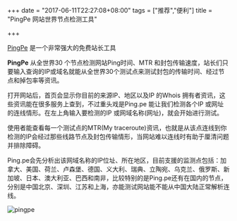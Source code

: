 +++
date = "2017-06-11T22:27:08+08:00"
tags = ["推荐","便利"]
title = "PingPe 网站世界节点检测工具"

+++

[PingPe](http://ping.pe/) 是一个非常强大的免费站长工具<!--more-->

**PingPe** 从全世界30 个节点检测网站Ping时间、MTR 和封包传输速度，站长们只要输入查询的IP或域名就能从全世界30个测试点来测试封包的传输时间、经过节点和掉包率等资讯。


打开网站后，首页会显示你目前的来源IP、地区以及IP 的Whois 拥有者资讯，这些资讯能在很多服务上查到，不过重头戏是Ping.pe 能让我们检测各个IP 或网址的连线情形。在左上角输入要检测的IP 或网域名称(网址)，就会开始进行测试。


使用者能查看每一个测试点的MTR(My traceroute)资讯，也就是从该点连线到你检测的IP会经过那些线路节点及封包传输情形，当网站难以连线时有助于厘清问题并排除障碍。


Ping.pe会先分析出该网域名称的IP位址、所在地区，目前支援的监测点包括：加拿大、美国、荷兰、卢森堡、德国、义大利、瑞典、立陶宛、乌克兰、俄罗斯、新加坡、日本、澳大利亚、巴西和南非，比较特别的是Ping.pe还有在国内的节点，分别是中国北京、深圳、江苏和上海，亦能测试网站能不能从中国大陆正常解析连线。


![pingpe](https://image.thum.io/get/width/600/http://ping.pe/)
